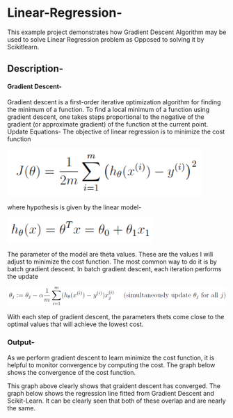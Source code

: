 # Linear-Regression-

This example project demonstrates how Gradient Descent Algorithm may be used to solve Linear Regression problem as Opposed to solving it by Scikitlearn. 

## Description-

#### Gradient Descent-
Gradient descent is a first-order iterative optimization algorithm for finding the minimum of a function. To find a local minimum of a function using gradient descent, one takes steps proportional to the negative of the gradient (or approximate gradient) of the function at the current point.
Update Equations-
The objective of linear regression is to minimize the cost function 

![Cost](https://github.com/mustafashabbir10/Linear-Regression/blob/master/Images/Cost.PNG)

where hypothesis is given by the linear model-

![Hypothesis](https://github.com/mustafashabbir10/Linear-Regression/blob/master/Images/Hypothesis.PNG)

The parameter of the model are theta values. These are the values I will adjust to minimize the cost function. The most common way to do it is by batch gradient descent. In batch gradient descent, each iteration performs the update

![Iteration](https://github.com/mustafashabbir10/Linear-Regression/blob/master/Images/Iteration.PNG)

With each step of gradient descent, the parameters thets come close to the optimal values that will achieve the lowest cost.


### Output-
As we perform gradient descent to learn minimize the cost function, it is helpful to monitor convergence by computing the cost. The graph below shows the convergence of the cost function.

This graph above clearly shows that graident descent has converged.
The graph below shows the regression line fitted from Gradient Descent and Scikit-Learn. It can be clearly seen that both of these overlap and are nearly the same.